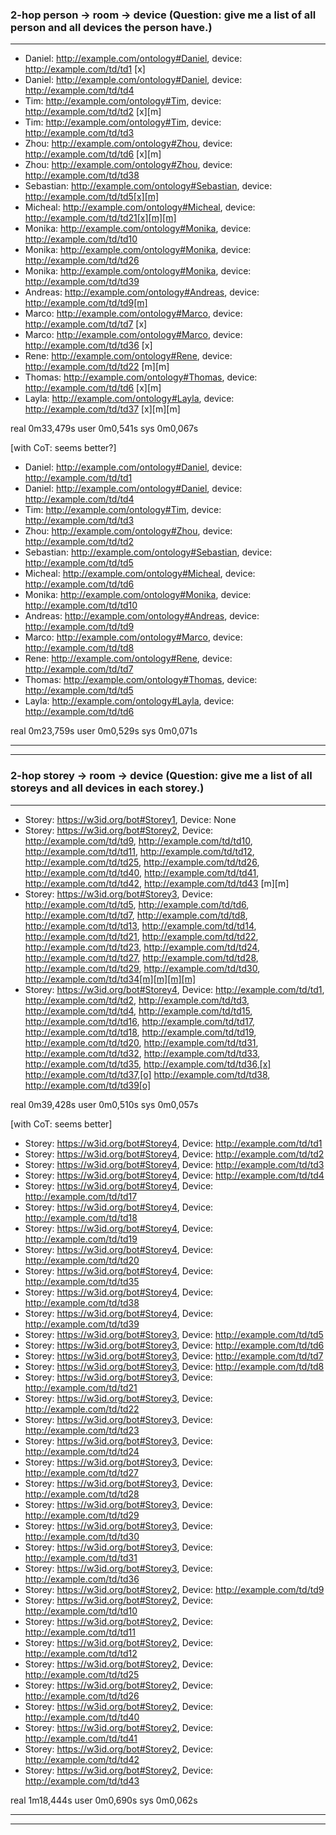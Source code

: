 ### 2-hop person -> room -> device (Question:  give me a list of all person and all devices the person have.)

--------------------------------------------------------------------------------------------------------
- Daniel: http://example.com/ontology#Daniel, device: http://example.com/td/td1 [x]
- Daniel: http://example.com/ontology#Daniel, device: http://example.com/td/td4
- Tim: http://example.com/ontology#Tim, device: http://example.com/td/td2 [x][m]
- Tim: http://example.com/ontology#Tim, device: http://example.com/td/td3 
- Zhou: http://example.com/ontology#Zhou, device: http://example.com/td/td6 [x][m]
- Zhou: http://example.com/ontology#Zhou, device: http://example.com/td/td38
- Sebastian: http://example.com/ontology#Sebastian, device: http://example.com/td/td5[x][m]
- Micheal: http://example.com/ontology#Micheal, device: http://example.com/td/td21[x][m][m]
- Monika: http://example.com/ontology#Monika, device: http://example.com/td/td10
- Monika: http://example.com/ontology#Monika, device: http://example.com/td/td26
- Monika: http://example.com/ontology#Monika, device: http://example.com/td/td39
- Andreas: http://example.com/ontology#Andreas, device: http://example.com/td/td9[m]
- Marco: http://example.com/ontology#Marco, device: http://example.com/td/td7 [x]
- Marco: http://example.com/ontology#Marco, device: http://example.com/td/td36 [x]
- Rene: http://example.com/ontology#Rene, device: http://example.com/td/td22 [m][m]
- Thomas: http://example.com/ontology#Thomas, device: http://example.com/td/td6 [x][m]
- Layla: http://example.com/ontology#Layla, device: http://example.com/td/td37 [x][m][m]

real    0m33,479s
user    0m0,541s
sys     0m0,067s

[with CoT: seems better?]

- Daniel: http://example.com/ontology#Daniel, device: http://example.com/td/td1
- Daniel: http://example.com/ontology#Daniel, device: http://example.com/td/td4
- Tim: http://example.com/ontology#Tim, device: http://example.com/td/td3
- Zhou: http://example.com/ontology#Zhou, device: http://example.com/td/td2
- Sebastian: http://example.com/ontology#Sebastian, device: http://example.com/td/td5
- Micheal: http://example.com/ontology#Micheal, device: http://example.com/td/td6
- Monika: http://example.com/ontology#Monika, device: http://example.com/td/td10
- Andreas: http://example.com/ontology#Andreas, device: http://example.com/td/td9
- Marco: http://example.com/ontology#Marco, device: http://example.com/td/td8
- Rene: http://example.com/ontology#Rene, device: http://example.com/td/td7
- Thomas: http://example.com/ontology#Thomas, device: http://example.com/td/td5
- Layla: http://example.com/ontology#Layla, device: http://example.com/td/td6

real    0m23,759s
user    0m0,529s
sys     0m0,071s




--------------------------------------------------------------------------------------------------------
--------------------------------------------------------------------------------------------------------




### 2-hop  storey -> room -> device (Question:  give me a list of all storeys and all devices in each storey.)

--------------------------------------------------------------------------------------------------------

- Storey: https://w3id.org/bot#Storey1, Device: None 
- Storey: https://w3id.org/bot#Storey2, Device: http://example.com/td/td9, http://example.com/td/td10, http://example.com/td/td11, http://example.com/td/td12, http://example.com/td/td25, http://example.com/td/td26, http://example.com/td/td40, http://example.com/td/td41, http://example.com/td/td42, http://example.com/td/td43 [m][m]
- Storey: https://w3id.org/bot#Storey3, Device: http://example.com/td/td5, http://example.com/td/td6, http://example.com/td/td7, http://example.com/td/td8, http://example.com/td/td13, http://example.com/td/td14, http://example.com/td/td21, http://example.com/td/td22, http://example.com/td/td23, http://example.com/td/td24, http://example.com/td/td27, http://example.com/td/td28, http://example.com/td/td29, http://example.com/td/td30, http://example.com/td/td34[m][m][m][m]
- Storey: https://w3id.org/bot#Storey4, Device: http://example.com/td/td1, http://example.com/td/td2, http://example.com/td/td3, http://example.com/td/td4, http://example.com/td/td15, http://example.com/td/td16, http://example.com/td/td17, http://example.com/td/td18, http://example.com/td/td19, http://example.com/td/td20, http://example.com/td/td31, http://example.com/td/td32, http://example.com/td/td33, http://example.com/td/td35, http://example.com/td/td36,[x] http://example.com/td/td37,[o] http://example.com/td/td38, http://example.com/td/td39[o]

real    0m39,428s
user    0m0,510s
sys     0m0,057s


[with CoT: seems better]
- Storey: https://w3id.org/bot#Storey4, Device: http://example.com/td/td1
- Storey: https://w3id.org/bot#Storey4, Device: http://example.com/td/td2
- Storey: https://w3id.org/bot#Storey4, Device: http://example.com/td/td3
- Storey: https://w3id.org/bot#Storey4, Device: http://example.com/td/td4
- Storey: https://w3id.org/bot#Storey4, Device: http://example.com/td/td17
- Storey: https://w3id.org/bot#Storey4, Device: http://example.com/td/td18
- Storey: https://w3id.org/bot#Storey4, Device: http://example.com/td/td19
- Storey: https://w3id.org/bot#Storey4, Device: http://example.com/td/td20
- Storey: https://w3id.org/bot#Storey4, Device: http://example.com/td/td35
- Storey: https://w3id.org/bot#Storey4, Device: http://example.com/td/td38
- Storey: https://w3id.org/bot#Storey4, Device: http://example.com/td/td39
- Storey: https://w3id.org/bot#Storey3, Device: http://example.com/td/td5
- Storey: https://w3id.org/bot#Storey3, Device: http://example.com/td/td6
- Storey: https://w3id.org/bot#Storey3, Device: http://example.com/td/td7
- Storey: https://w3id.org/bot#Storey3, Device: http://example.com/td/td8
- Storey: https://w3id.org/bot#Storey3, Device: http://example.com/td/td21
- Storey: https://w3id.org/bot#Storey3, Device: http://example.com/td/td22
- Storey: https://w3id.org/bot#Storey3, Device: http://example.com/td/td23
- Storey: https://w3id.org/bot#Storey3, Device: http://example.com/td/td24
- Storey: https://w3id.org/bot#Storey3, Device: http://example.com/td/td27
- Storey: https://w3id.org/bot#Storey3, Device: http://example.com/td/td28
- Storey: https://w3id.org/bot#Storey3, Device: http://example.com/td/td29
- Storey: https://w3id.org/bot#Storey3, Device: http://example.com/td/td30
- Storey: https://w3id.org/bot#Storey3, Device: http://example.com/td/td31
- Storey: https://w3id.org/bot#Storey3, Device: http://example.com/td/td36
- Storey: https://w3id.org/bot#Storey2, Device: http://example.com/td/td9
- Storey: https://w3id.org/bot#Storey2, Device: http://example.com/td/td10
- Storey: https://w3id.org/bot#Storey2, Device: http://example.com/td/td11
- Storey: https://w3id.org/bot#Storey2, Device: http://example.com/td/td12
- Storey: https://w3id.org/bot#Storey2, Device: http://example.com/td/td25
- Storey: https://w3id.org/bot#Storey2, Device: http://example.com/td/td26
- Storey: https://w3id.org/bot#Storey2, Device: http://example.com/td/td40
- Storey: https://w3id.org/bot#Storey2, Device: http://example.com/td/td41
- Storey: https://w3id.org/bot#Storey2, Device: http://example.com/td/td42
- Storey: https://w3id.org/bot#Storey2, Device: http://example.com/td/td43

real    1m18,444s
user    0m0,690s
sys     0m0,062s

--------------------------------------------------------------------------------------------------------
--------------------------------------------------------------------------------------------------------

